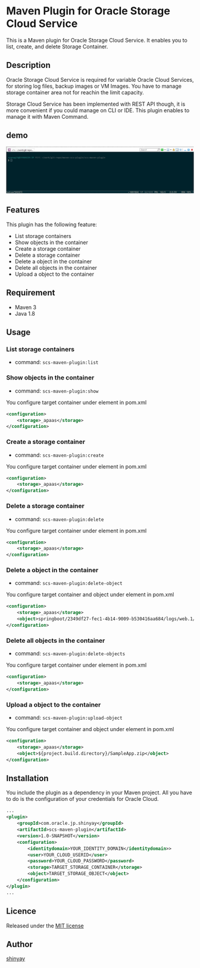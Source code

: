 # Maven Plugin for Oracle Storage Cloud Service

This is a Maven plugin for Oracle Storage Cloud Service.
It enables you to list, create, and delete Storage Container.

## Description

Oracle Storage Cloud Service is required for variable Oracle Cloud Services,
for storing log files, backup images or VM Images.
You have to manage storage container area not for reachin the limit capacity.

Storage Cloud Service has been implemented with REST API though,
it is more convenient if you could manage on CLI or IDE.
This plugin enables to manage it with Maven Command.

## demo

![demo](./docs/images/scs-maven-plugin.gif)

## Features

This plugin has the following feature:

- List storage containers
- Show objects in the container
- Create a storage container
- Delete a storage container
- Delete a object in the container
- Delete all objects in the container
- Upload a object to the container

## Requirement

- Maven 3
- Java 1.8

## Usage

### List storage containers

- command: `scs-maven-plugin:list`

### Show objects in the container

- command: `scs-maven-plugin:show`

You configure target container under <configue> element in pom.xml

```xml
<configuration>
    <storage>_apaas</storage>
</configuration>
```

### Create a storage container

- command: `scs-maven-plugin:create`

You configure target container under <configue> element in pom.xml

```xml
<configuration>
    <storage>_apaas</storage>
</configuration>
```

### Delete a storage container

- command: `scs-maven-plugin:delete`

You configure target container under <configue> element in pom.xml

```xml
<configuration>
    <storage>_apaas</storage>
</configuration>
```

### Delete a object in the container

- command: `scs-maven-plugin:delete-object`

You configure target container and object under <configue> element in pom.xml

```xml
<configuration>
    <storage>_apaas</storage>
    <object>springboot/2349df27-fec1-4b14-9009-b530416aa684/logs/web.1/47dff299-bdc3-4204-8326-6b1780aeac0a/server.out.zip</object>
</configuration>
```

### Delete all objects in the container

- command: `scs-maven-plugin:delete-objects`

You configure target container under <configue> element in pom.xml

```xml
<configuration>
    <storage>_apaas</storage>
</configuration>
```

### Upload a object to the container

- command: `scs-maven-plugin:upload-object`

You configure target container and object under <configue> element in pom.xml

```xml
<configuration>
    <storage>_apaas</storage>
    <object>${project.build.directory}/SampleApp.zip</object>
</configuration>
```

## Installation

You include the plugin as a dependency in your Maven project.
All you have to do is the configuration of your credentials for Oracle Cloud.

```xml
...
<plugin>
    <groupId>com.oracle.jp.shinyay</groupId>
    <artifactId>scs-maven-plugin</artifactId>
    <version>1.0-SNAPSHOT</version>
    <configuration>
        <identitydomain>YOUR_IDENTITY_DOMAIN</identitydomain>>
        <user>YOUR_CLOUD_USERID</user>
        <password>YOUR_CLOUD_PASSWORD</password>
        <storage>TARGET_STORAGE_CONTAINER</storage>
        <object>TARGET_STORAGE_OBJECT</object>
    </configuration>
</plugin>
...
```

## Licence

Released under the [MIT license](https://gist.githubusercontent.com/shinyay/56e54ee4c0e22db8211e05e70a63247e/raw/44f0f4de510b4f2b918fad3c91e0845104092bff/LICENSE)

## Author

[shinyay](https://github.com/shinyay)
